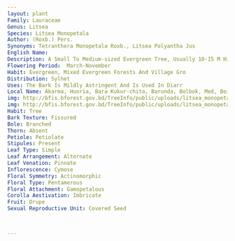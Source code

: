 ```yaml
---
layout: plant
Family: Lauraceae
Genus: Litsea
Species: Litsea Monopetala
Author: (Roxb.) Pers.
Synonyms: Tetranthera Monopetala Roxb., Litsea Polyantha Jus
English Name: 
Description: A Small To Medium-sized Evergreen Tree, Usually 10-15 M High, With Spreading Crown, Young Parts Rusty-tomentose, Bark Greyish-brown. Leaves Alternate, Extremely Variable, 7-20 Ã— 3-12 Cm, Ovate-oblong, Oblanceolate Or Elliptic-oblong, Apex Acute Or Rounded, Base Rounded, Somewhat Oblique, Coriaceous, Dark Green And Glabrescent Above, Glaucous And Rusty-pubescent Beneath, Lateral Nerves 6-10 On Either Half, Tertiaries Scalariform, Prominent, Petioles 1.2-2.5 Cm Long, Pubescent. Inflorescence In Pedunculate Umbellate Heads, Peduncles 0.5-1.3 Cm Long, Pedicels Villous, C 0.2 Cm Long, Bracts 5, Concave, Orbicular, Membranous. Flowers Greenish-yellow, C 0.5 Cm Across. Perianth 5-6 Partite, Nearly Free. Stamens 9-13, Filaments Hairy. Ovary With A Slender Style, Stigmas Small. Fruits Globose To Ellipsoid, 0.7-1.2 Cm Long, Blackish When Ripe, Supported By The Persistent Perianth And The Thickened Pedicels.
Flowering Period:  March-November
Habit: Evergreen, Mixed Evergreen Forests And Village Gro
Distribution: Sylhet
Uses: The Bark Is Mildly Astringent And Is Used In Diarr
Local Name: Akarma, Huoria, Bara Kukur-chita, Barunda, Bolbok, Med, Boibet, Bonkathlee, Junguria, Katalia, Kat Meda, Lalkhori, 
img: http://bfis.bforest.gov.bd/TreeInfo/public/uploads/litsea_monopetala1.jpg
img: http://bfis.bforest.gov.bd/TreeInfo/public/uploads/litsea_monopetala2.jpg
Habit: Tree
Bark Texture: Fissured
Bole: Branched
Thorn: Absent
Petiole: Petiolate
Stipules: Present
Leaf Type: Simple
Leaf Arrangement: Alternate
Leaf Venation: Pinnate
Inflorescence: Cymose
Floral Symmetry: Actinomorphic
Floral Type: Pentamerous
Floral Attachment: Gamopetalous
Corolla Aestivation: Imbricate
Fruit: Drupe
Sexual Reproductive Unit: Covered Seed



---
```


